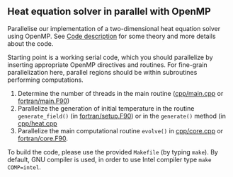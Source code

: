 ## Heat equation solver in parallel with OpenMP

Parallelise our implementation of a two-dimensional heat equation solver using
OpenMP. See [Code description](code-description.md) for some theory and more
details about the code.

Starting point is a working serial code, which you should parallelize
by inserting appropriate OpenMP directives and routines. For
fine-grain parallelization here, parallel regions should be within
subroutines performing computations.

  1. Determine the number of threads in the main routine ([cpp/main.cpp](cpp/main.cpp) or [fortran/main.F90](fortran/main.F90))
  2. Parallelize the generation of initial temperature in the routine  `generate_field()` (in [fortran/setup.F90](fortran/setup.F90)) or in the `generate()` method (in [cpp/heat.cpp](cpp/heat.cpp)
  3. Parallelize the main computational routine
     `evolve()` in [cpp/core.cpp](cpp/core.cpp) or [fortran/core.F90](fortran/core.F90). 

To build the code, please use the provided `Makefile` (by typing `make`). By default, GNU
compiler is used, in order to use Intel compiler type `make COMP=intel`.
